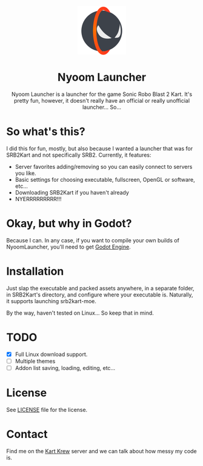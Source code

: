 <div align="center">

<img alt="icon" src="icon.png" width="128">

# Nyoom Launcher

Nyoom Launcher is a launcher for the game Sonic Robo Blast 2 Kart. It's pretty fun,
however, it doesn't really have an official or really unofficial launcher... So...

</div>

# So what's this?

I did this for fun, mostly, but also because I wanted a launcher that was for SRB2Kart
and not specifically SRB2. Currently, it features:
- Server favorites adding/removing so you can easily connect to servers you like.
- Basic settings for choosing executable, fullscreen, OpenGL or software, etc...
- Downloading SRB2Kart if you haven't already
- NYERRRRRRRRR!!!

# Okay, but why in Godot?
Because I can. In any case, if you want to compile your own builds of NyoomLauncher, you'll need to get [Godot Engine](https://godotengine.org/).

# Installation
Just slap the executable and packed assets anywhere, in a separate folder, in SRB2Kart's directory, and configure where your executable is. Naturally, it supports launching srb2kart-moe.

By the way, haven't tested on Linux... So keep that in mind.

# TODO
- [x] Full Linux download support.
- [ ] Multiple themes
- [ ] Addon list saving, loading, editing, etc... 

# License
See [LICENSE](LICENSE) file for the license.

# Contact
Find me on the [Kart Krew](https://discord.gg/CgQbfSeHp9) server and we can talk about how messy my code is.
